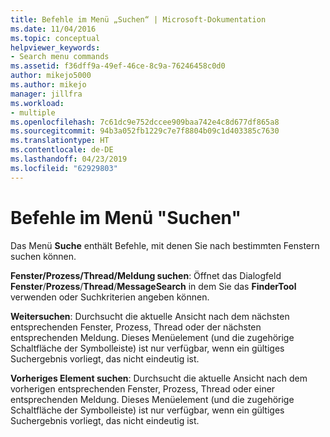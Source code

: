 ```yaml
---
title: Befehle im Menü „Suchen“ | Microsoft-Dokumentation
ms.date: 11/04/2016
ms.topic: conceptual
helpviewer_keywords:
- Search menu commands
ms.assetid: f36dff9a-49ef-46ce-8c9a-76246458c0d0
author: mikejo5000
ms.author: mikejo
manager: jillfra
ms.workload:
- multiple
ms.openlocfilehash: 7c61dc9e752dccee909baa742e4c8d677df865a8
ms.sourcegitcommit: 94b3a052fb1229c7e7f8804b09c1d403385c7630
ms.translationtype: HT
ms.contentlocale: de-DE
ms.lasthandoff: 04/23/2019
ms.locfileid: "62929803"
---
```

# <a name="search-menu-commands"></a>Befehle im Menü "Suchen"
Das Menü **Suche** enthält Befehle, mit denen Sie nach bestimmten Fenstern suchen können.

 **Fenster/Prozess/Thread/Meldung suchen**: Öffnet das Dialogfeld **Fenster**/**Prozess**/**Thread**/**MessageSearch** in dem Sie das **FinderTool** verwenden oder Suchkriterien angeben können.

 **Weitersuchen**: Durchsucht die aktuelle Ansicht nach dem nächsten entsprechenden Fenster, Prozess, Thread oder der nächsten entsprechenden Meldung. Dieses Menüelement (und die zugehörige Schaltfläche der Symbolleiste) ist nur verfügbar, wenn ein gültiges Suchergebnis vorliegt, das nicht eindeutig ist.

 **Vorheriges Element suchen**: Durchsucht die aktuelle Ansicht nach dem vorherigen entsprechenden Fenster, Prozess, Thread oder einer entsprechenden Meldung. Dieses Menüelement (und die zugehörige Schaltfläche der Symbolleiste) ist nur verfügbar, wenn ein gültiges Suchergebnis vorliegt, das nicht eindeutig ist.